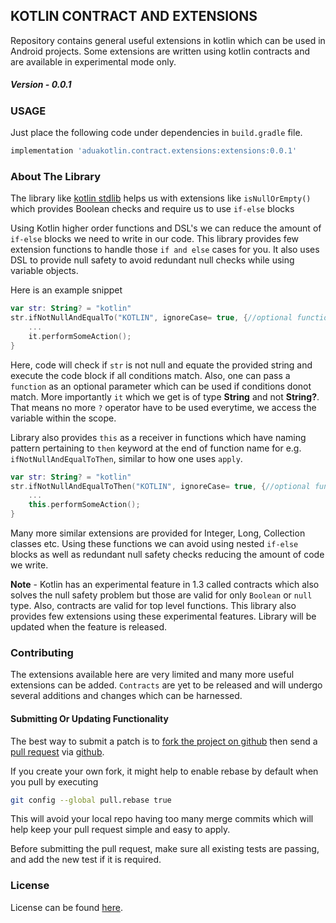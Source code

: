## KOTLIN CONTRACT AND EXTENSIONS

Repository contains general useful extensions in kotlin which can be used in Android projects. Some extensions are written using kotlin contracts and are available in experimental mode only.

##### Version - 0.0.1

### USAGE

Just place the following code under dependencies in `build.gradle` file.

```groovy
implementation 'aduakotlin.contract.extensions:extensions:0.0.1'
```

### About The Library

The library like [kotlin stdlib](https://mvnrepository.com/artifact/org.jetbrains.kotlin/kotlin-stdlib) helps us with extensions like `isNullOrEmpty()` which provides Boolean checks and require us to use `if-else` blocks

Using Kotlin higher order functions and DSL's we can reduce the amount of `if-else` blocks we need to write in our code. This library provides few extension functions to handle those `if and else` cases
for you. It also uses DSL to provide null safety to avoid redundant null checks while using variable objects.

Here  is an example snippet

```kotlin
var str: String? = "kotlin"
str.ifNotNullAndEqualTo("KOTLIN", ignoreCase= true, {//optional function}) {
    ...         
    it.performSomeAction();  
}
 ```

Here, code will check if `str` is not null and equate the provided string and execute the code block if all conditions match. Also, one can pass a `function` as an optional parameter  which can be used if conditions donot match. More importantly `it` which we get is of type **String** and not **String?**. That means no more `?` operator have to be used everytime, we access the variable within the scope.

Library also provides `this` as a receiver in functions which have naming pattern pertaining to `then` keyword at the end of function name for e.g. `ifNotNullAndEqualToThen`, similar to how one uses `apply`.

```KOTLIN
var str: String? = "kotlin"
str.ifNotNullAndEqualToThen("KOTLIN", ignoreCase= true, {//optional function}) {
    ...         
    this.performSomeAction();  
}
```

Many more similar extensions are provided for Integer, Long, Collection classes etc. Using these functions we can avoid using nested `if-else` blocks as well as redundant null safety checks reducing the amount of code we write.

**Note** - Kotlin has an experimental feature in 1.3 called contracts which also solves the null safety problem but those are valid for only `Boolean` or `null` type. Also, contracts are valid for top level functions. This library also provides few extensions using these experimental features. Library will be updated when the feature is released.

### Contributing

The extensions available here are very limited and many more useful extensions can be added. `Contracts` are yet to be released and will undergo several additions and changes which can be harnessed.

#### Submitting Or Updating Functionality

The best way to submit a patch is to [fork the project on github](https://help.github.com/articles/fork-a-repo/) then send a
[pull request](https://help.github.com/articles/creating-a-pull-request/) via [github](https://github.com).

If you create your own fork, it might help to enable rebase by default
when you pull by executing
``` bash
git config --global pull.rebase true
```
This will avoid your local repo having too many merge commits
which will help keep your pull request simple and easy to apply.

Before submitting the pull request, make sure all existing tests are passing, and add the new test if it is required.

### License

License can be found [here](https://github.com/AbhishekDua/kotlincontractextensions/blob/master/LICENSE).
